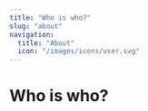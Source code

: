 ```yaml
---
title: "Who is who?"
slug: "about"
navigation:
  title: "About"
  icon: "/images/icons/user.svg"
---
```


# Who is who?